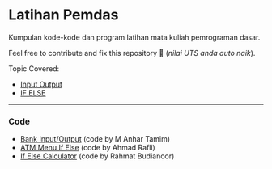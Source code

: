 # Latihan Pemdas
Kumpulan kode-kode dan program latihan mata kuliah pemrograman dasar.

Feel free to contribute and fix this repository 🙂 (_nilai UTS anda auto naik_).

Topic Covered:

- [Input Output](https://www.geeksforgeeks.org/java-io-input-output-in-java-with-examples/)
- [IF ELSE](https://www.geeksforgeeks.org/java-if-else-statement-with-examples/)

----------

### Code
- [Bank Input/Output](https://github.com/linkusers/latihan_pemdas/blob/e3d006602b6b43ea5f7c0c3f0f5a23e66494e7fd/BankIO.java) (code by M Anhar Tamim)
- [ATM Menu If Else](https://github.com/linkusers/latihan_pemdas/blob/e3d006602b6b43ea5f7c0c3f0f5a23e66494e7fd/bankATM.java) (code by Ahmad Rafli)
- [If Else Calculator](https://github.com/linkusers/latihan_pemdas/blob/e3d006602b6b43ea5f7c0c3f0f5a23e66494e7fd/calculatorIFELSE.java) (code by Rahmat Budianoor)


